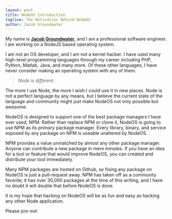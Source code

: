 ```yaml
---
layout: post
title: NodeOS Introduction
tagline: The Motivation Behind NodeOS
author: Jacob Groundwater
---
```


My name is **[Jacob Groundwater](https://twitter.com/0x604)**, and I am a professional software engineer. I am working on a NodeJS based operating system.

I am not an OS developer, and I am not a kernel hacker.
I have used many high-level programming languages through my career including PHP, Python, Matlab, Java, and many more.
Of these other languages, I have never consider making an operating system with any of them.

> *Node is different.*

The more I use Node, the more I wish I could use it in new places.
Node is not a perfect language by any means,
but I believe the current state of the language and community might just make NodeOS not only possible but awesome.

NodeOS is designed to support one of the best package managers I have ever used, NPM.
Rather than replace NPM or clone it, NodeOS is going to use NPM as its *primary* package manager.
Every library, binary, and service exposed by any package on NPM is useable unaltered by NodeOS.

NPM provides a value unmatched by almost any other package manager.
Anyone can contribute a new package in mere minutes.
If you have an idea for a tool or feature that would improve NodeOS,
you can created and distribute your tool immediately.

Many NPM packages are hosted on Github,
so fixing any package on NodeOS is just a pull-request away.
NPM has taken off as a community favorite;
it has over 30,000 packages at the time of this writing,
and I have no doubt it will double that before NodeOS is done.

It is my hope that hacking on NodeOS will be as fun and easy as hacking any other Node application.

Please join me!
